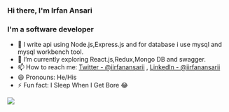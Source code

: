 ###  Hi there, I'm Irfan Ansari
### I'm a software developer 
<!-- @[allentics](https://allentics.com/) -->



- 🔭 I write api using Node.js,Express.js and for database i use mysql and mysql workbench tool. 
- 🌱 I’m currently exploring React.js,Redux,Mongo DB and swagger.
- 📫 How to reach me: [Twitter - @iirfanansarii](https://twitter.com/iirfanansarii) , [LinkedIn - @iirfanansarii](https://www.linkedin.com/in/iirfanansarii/) 
- 😄 Pronouns: He/His
- ⚡ Fun fact: I Sleep When I Get Bore 😂

<img src="https://github-readme-stats.vercel.app/api?username=iirfanansarii&&show_icons=true&title_color=ffffff&icon_color=bb2acf&text_color=daf7dc&bg_color=151515">


